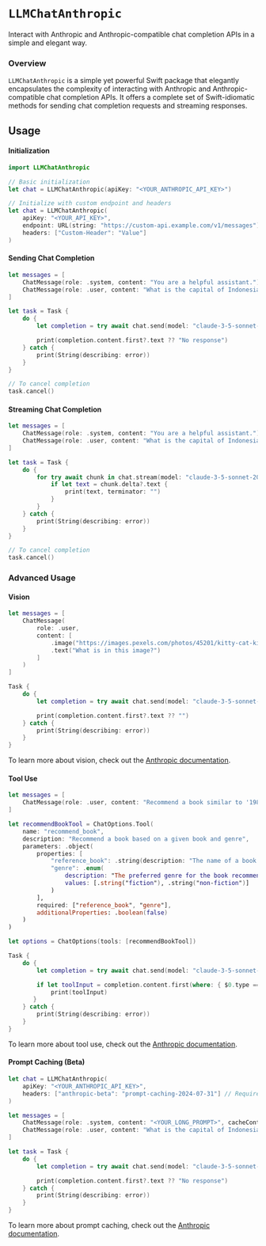 # ``LLMChatAnthropic``

Interact with Anthropic and Anthropic-compatible chat completion APIs in a simple and elegant way.

### Overview

`LLMChatAnthropic` is a simple yet powerful Swift package that elegantly encapsulates the complexity of interacting with Anthropic and Anthropic-compatible chat completion APIs. It offers a complete set of Swift-idiomatic methods for sending chat completion requests and streaming responses.

## Usage

#### Initialization

```swift
import LLMChatAnthropic

// Basic initialization
let chat = LLMChatAnthropic(apiKey: "<YOUR_ANTHROPIC_API_KEY>")

// Initialize with custom endpoint and headers
let chat = LLMChatAnthropic(
    apiKey: "<YOUR_API_KEY>",
    endpoint: URL(string: "https://custom-api.example.com/v1/messages")!,
    headers: ["Custom-Header": "Value"]
)
```

#### Sending Chat Completion

```swift
let messages = [
    ChatMessage(role: .system, content: "You are a helpful assistant."),
    ChatMessage(role: .user, content: "What is the capital of Indonesia?")
]

let task = Task {
    do {
        let completion = try await chat.send(model: "claude-3-5-sonnet-20240620", messages: messages)

        print(completion.content.first?.text ?? "No response")
    } catch {
        print(String(describing: error))
    }
}

// To cancel completion
task.cancel()
```

#### Streaming Chat Completion

```swift
let messages = [
    ChatMessage(role: .system, content: "You are a helpful assistant."),
    ChatMessage(role: .user, content: "What is the capital of Indonesia?")
]

let task = Task {
    do {
        for try await chunk in chat.stream(model: "claude-3-5-sonnet-20240620", messages: messages) {
            if let text = chunk.delta?.text {
                print(text, terminator: "")
            }
        }
    } catch {
        print(String(describing: error))
    }
}

// To cancel completion
task.cancel()
```

### Advanced Usage

#### Vision

```swift
let messages = [
    ChatMessage(
        role: .user,
        content: [
            .image("https://images.pexels.com/photos/45201/kitty-cat-kitten-pet-45201.jpeg"), // Also supports base64 strings
            .text("What is in this image?")
        ]
    )
]

Task {
    do {
        let completion = try await chat.send(model: "claude-3-5-sonnet-20240620", messages: messages)

        print(completion.content.first?.text ?? "")
    } catch {
        print(String(describing: error))
    }
}
```

To learn more about vision, check out the [Anthropic documentation](https://docs.anthropic.com/en/docs/build-with-claude/vision).

#### Tool Use

```swift
let messages = [
    ChatMessage(role: .user, content: "Recommend a book similar to '1984'")
]

let recommendBookTool = ChatOptions.Tool(
    name: "recommend_book",
    description: "Recommend a book based on a given book and genre",
    parameters: .object(
        properties: [
            "reference_book": .string(description: "The name of a book the user likes"),
            "genre": .enum(
                description: "The preferred genre for the book recommendation",
                values: [.string("fiction"), .string("non-fiction")]
            )
        ],
        required: ["reference_book", "genre"],
        additionalProperties: .boolean(false)
    )
)

let options = ChatOptions(tools: [recommendBookTool])

Task {
    do {
        let completion = try await chat.send(model: "claude-3-5-sonnet-20240620", messages: messages, options: options)

        if let toolInput = completion.content.first(where: { $0.type == "tool_use" })?.toolInput {
            print(toolInput)
       }
    } catch {
        print(String(describing: error))
    }
}
```

To learn more about tool use, check out the [Anthropic documentation](https://docs.anthropic.com/en/docs/build-with-claude/tool-use).

#### Prompt Caching (Beta)

```swift
let chat = LLMChatAnthropic(
    apiKey: "<YOUR_ANTHROPIC_API_KEY>",
    headers: ["anthropic-beta": "prompt-caching-2024-07-31"] // Required
)

let messages = [
    ChatMessage(role: .system, content: "<YOUR_LONG_PROMPT>", cacheControl: .init(type: .ephemeral)),
    ChatMessage(role: .user, content: "What is the capital of Indonesia?")
]

let task = Task {
    do {
        let completion = try await chat.send(model: "claude-3-5-sonnet-20240620", messages: messages)

        print(completion.content.first?.text ?? "No response")
    } catch {
        print(String(describing: error))
    }
}
```

To learn more about prompt caching, check out the [Anthropic documentation](https://docs.anthropic.com/en/docs/build-with-claude/prompt-caching).
